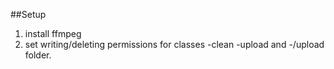 ##Setup

1. install ffmpeg
2. set writing/deleting permissions for classes 
	-clean
	-upload
and 
	-/upload folder.
